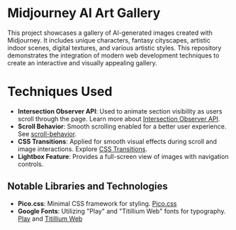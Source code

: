 # Midjourney AI Art Gallery

This project showcases a gallery of AI-generated images created with Midjourney. It includes unique characters, fantasy cityscapes, artistic indoor scenes, digital textures, and various artistic styles. This repository demonstrates the integration of modern web development techniques to create an interactive and visually appealing gallery.

# Techniques Used
- **Intersection Observer API**: Used to animate section visibility as users scroll through the page. Learn more about [Intersection Observer API](https://developer.mozilla.org/en-US/docs/Web/API/Intersection_Observer_API).
- **Scroll Behavior**: Smooth scrolling enabled for a better user experience. See [scroll-behavior](https://developer.mozilla.org/en-US/docs/Web/CSS/scroll-behavior).
- **CSS Transitions**: Applied for smooth visual effects during scroll and image interactions. Explore [CSS Transitions](https://developer.mozilla.org/en-US/docs/Web/CSS/transition).
- **Lightbox Feature**: Provides a full-screen view of images with navigation controls.

## Notable Libraries and Technologies
- **Pico.css**: Minimal CSS framework for styling. [Pico.css](https://picocss.com)
- **Google Fonts**: Utilizing "Play" and "Titillium Web" fonts for typography. [Play](https://fonts.google.com/specimen/Play) and [Titillium Web](https://fonts.google.com/specimen/Titillium+Web)

